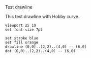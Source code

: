 Test drawline

This test drawline with Hobby curve.

``` diagram
viewport 25 10
set font-size 7pt

set stroke blue
set fill orange
drawline (0,0)..(2,2)..(4,0) -- (6,0)
dot (0,0)..(2,2)..(4,0) -- (6,0)
```
